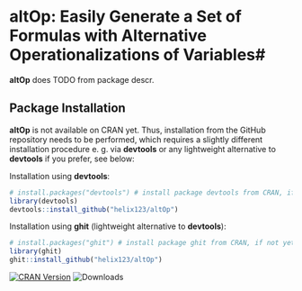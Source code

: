 # altOp: Easily Generate a Set of Formulas with Alternative Operationalizations of Variables#

**altOp** does TODO from package descr.




## Package Installation ##

**altOp** is not available on CRAN yet.
Thus, installation from the GitHub repository needs to be performed, which requires a slightly different installation procedure e. g. via **devtools** or any lightweight alternative to **devtools** if you prefer, see below:


Installation using **devtools**:

```R
# install.packages("devtools") # install package devtools from CRAN, if not yet installed
library(devtools)
devtools::install_github("helix123/altOp")
```

Installation using **ghit** (lightweight alternative to **devtools**):

```R
# install.packages("ghit") # install package ghit from CRAN, if not yet installed
library(ghit)
ghit::install_github("helix123/altOp")
```


[![CRAN Version](http://www.r-pkg.org/badges/version/altOp)](http://cran.r-project.org/package=altOp)
![Downloads](http://cranlogs.r-pkg.org/badges/altOp)
